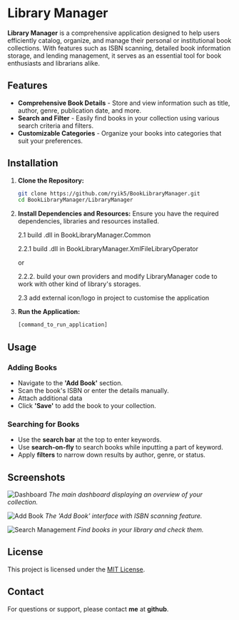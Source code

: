 # Library Manager

**Library Manager** is a comprehensive application designed to help users efficiently catalog, organize, and manage their personal or institutional book collections. With features such as ISBN scanning, detailed book information storage, and lending management, it serves as an essential tool for book enthusiasts and librarians alike.

## Features

- **Comprehensive Book Details** - Store and view information such as title, author, genre, publication date, and more.
- **Search and Filter** - Easily find books in your collection using various search criteria and filters.
- **Customizable Categories** - Organize your books into categories that suit your preferences.

## Installation

1. **Clone the Repository:**
   ```sh
   git clone https://github.com/ryik5/BookLibraryManager.git
   cd BookLibraryManager/LibraryManager
   ```

2. **Install Dependencies and Resources:**
   Ensure you have the required dependencies, libraries and resources installed.
   
   2.1 build .dll in BookLibraryManager.Common 
   
   2.2.1 build .dll in BookLibraryManager.XmlFileLibraryOperator
   
   or
   
   2.2.2. build your own providers and modify LibraryManager code to work with other kind of library's storages.
   
   2.3 add external icon/logo in project to customise the application
   

4. **Run the Application:**
   ```sh
   [command_to_run_application]
   ```

## Usage

### Adding Books
- Navigate to the **'Add Book'** section.
- Scan the book's ISBN or enter the details manually.
- Attach additional data
- Click **'Save'** to add the book to your collection.

### Searching for Books
- Use the **search bar** at the top to enter keywords.
- Use **search-on-fly** to search books while inputting a part of keyword.
- Apply **filters** to narrow down results by author, genre, or status.

## Screenshots

![Dashboard](path_to_screenshot/dashboard.png)
*The main dashboard displaying an overview of your collection.*

![Add Book](path_to_screenshot/add_book.png)
*The 'Add Book' interface with ISBN scanning feature.*

![Search Management](path_to_screenshot/search_management.png)
*Find books in your library and check them.*

## License

This project is licensed under the [MIT License](link_to_license).

## Contact

For questions or support, please contact **me** at **github**.

